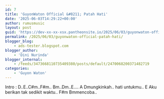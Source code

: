 ```yaml
---
id: 7
title: 'GuyonWaton Official &#8211; Patah Hati'
date: '2025-06-03T14:29:22+00:00'
author: rumusmusic
layout: post
guid: 'https://dev-xx-xx-xsx.pantheonsite.io/2025/06/03/guyonwaton-official-patah-hati/'
permalink: /2025/06/03/guyonwaton-official-patah-hati/
blogger_blog:
    - ads-tester.blogspot.com
blogger_author:
    - 'Dini Nurinda'
blogger_internal:
    - /feeds/3473668110735409380/posts/default/2470068200371482719
categories:
    - 'Guyon Waton'
---
```


Intro : D..E..C#m..F#m.. Bm..Dm..E…. A Dmungkinkah.. hati untukmu.. E Aku berikan tak sedikit waktu.. F#m Bmmencoba..